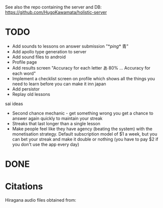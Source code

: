 See also the repo containing the server and DB: https://github.com/HugoKawamata/holistic-server

# TODO

- Add sounds to lessons on answer submission "\*_ping_\* 青"
- Add apollo type generation to server
- Add sound files to android
- Profile page
- Add results screen "Accuracy for each letter あ 80% ... Accuracy for each word"
- Implement a checklist screen on profile which shows all the things you need to learn before you can make it inn japan
- Add persistor
- Replay old lessons

sai ideas

- Second chance mechanic - get something wrong you get a chance to answer again quickly to maintain your streak
- Streaks that last longer than a single lesson
- Make people feel like they have agency (beating the system) with the monetisation strategy.
  Default subscription model of $1 a week, but you can bet your streak and make it double or nothing
  (you have to pay $2 if you don't use the app every day)

# DONE

# Citations

Hiragana audio files obtained from:
